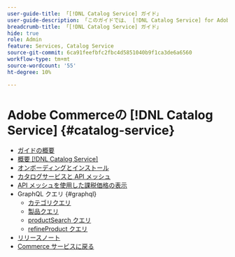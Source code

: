 ```yaml
---
user-guide-title: 「[!DNL Catalog Service] ガイド」
user-guide-description: 「このガイドでは、 [!DNL Catalog Service] for Adobe Commerce」を使用するための詳細な手順を説明します。
breadcrumb-title: 「[!DNL Catalog Service] ガイド」
hide: true
role: Admin
feature: Services, Catalog Service
source-git-commit: 6ca91feefbfc2fbc4d5851040b9f1ca3de6a6560
workflow-type: tm+mt
source-wordcount: '55'
ht-degree: 10%

---
```


# Adobe Commerceの [!DNL Catalog Service] {#catalog-service}

- [ガイドの概要](guide-overview.md)
- [概要  [!DNL Catalog Service]](overview.md)
- [オンボーディングとインストール](installation.md)
- [カタログサービスと API メッシュ](mesh.md)
- [API メッシュを使用した課税価格の表示](taxes.md)
- GraphQL クエリ {#graphql}
   - [ カテゴリクエリ ](https://developer.adobe.com/commerce/services/graphql/catalog-service/categories/)
   - [ 製品クエリ ](https://developer.adobe.com/commerce/services/graphql/catalog-service/products/)
   - [productSearch クエリ ](https://developer.adobe.com/commerce/services/graphql/live-search/product-search/)
   - [refineProduct クエリ ](https://developer.adobe.com/commerce/services/graphql/catalog-service/refine-product/)
- [リリースノート](release-notes.md)
- [Commerce サービスに戻る ](https://experienceleague.adobe.com/en/docs/commerce-merchant-services/user-guides/home)
